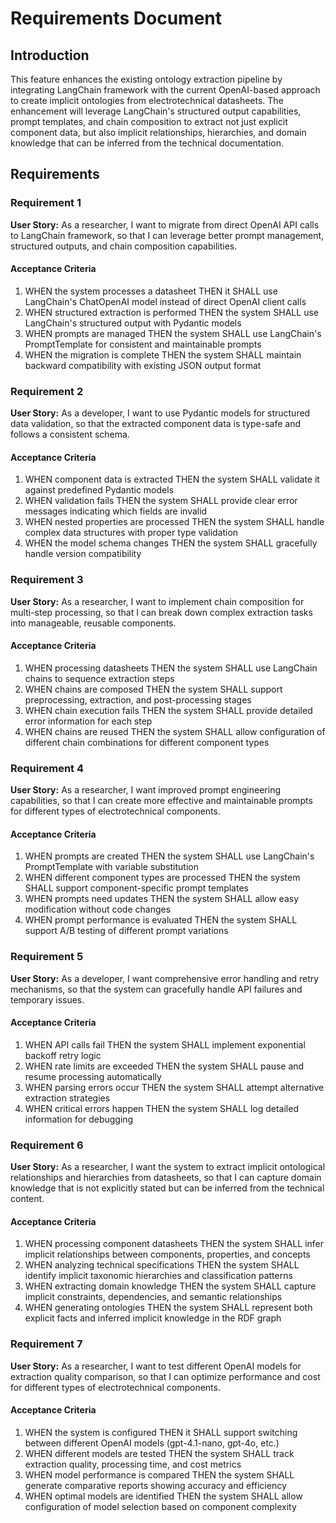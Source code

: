 # Requirements Document

## Introduction

This feature enhances the existing ontology extraction pipeline by integrating LangChain framework with the current OpenAI-based approach to create implicit ontologies from electrotechnical datasheets. The enhancement will leverage LangChain's structured output capabilities, prompt templates, and chain composition to extract not just explicit component data, but also implicit relationships, hierarchies, and domain knowledge that can be inferred from the technical documentation.

## Requirements

### Requirement 1

**User Story:** As a researcher, I want to migrate from direct OpenAI API calls to LangChain framework, so that I can leverage better prompt management, structured outputs, and chain composition capabilities.

#### Acceptance Criteria

1. WHEN the system processes a datasheet THEN it SHALL use LangChain's ChatOpenAI model instead of direct OpenAI client calls
2. WHEN structured extraction is performed THEN the system SHALL use LangChain's structured output with Pydantic models
3. WHEN prompts are managed THEN the system SHALL use LangChain's PromptTemplate for consistent and maintainable prompts
4. WHEN the migration is complete THEN the system SHALL maintain backward compatibility with existing JSON output format

### Requirement 2

**User Story:** As a developer, I want to use Pydantic models for structured data validation, so that the extracted component data is type-safe and follows a consistent schema.

#### Acceptance Criteria

1. WHEN component data is extracted THEN the system SHALL validate it against predefined Pydantic models
2. WHEN validation fails THEN the system SHALL provide clear error messages indicating which fields are invalid
3. WHEN nested properties are processed THEN the system SHALL handle complex data structures with proper type validation
4. WHEN the model schema changes THEN the system SHALL gracefully handle version compatibility

### Requirement 3

**User Story:** As a researcher, I want to implement chain composition for multi-step processing, so that I can break down complex extraction tasks into manageable, reusable components.

#### Acceptance Criteria

1. WHEN processing datasheets THEN the system SHALL use LangChain chains to sequence extraction steps
2. WHEN chains are composed THEN the system SHALL support preprocessing, extraction, and post-processing stages
3. WHEN chain execution fails THEN the system SHALL provide detailed error information for each step
4. WHEN chains are reused THEN the system SHALL allow configuration of different chain combinations for different component types

### Requirement 4

**User Story:** As a researcher, I want improved prompt engineering capabilities, so that I can create more effective and maintainable prompts for different types of electrotechnical components.

#### Acceptance Criteria

1. WHEN prompts are created THEN the system SHALL use LangChain's PromptTemplate with variable substitution
2. WHEN different component types are processed THEN the system SHALL support component-specific prompt templates
3. WHEN prompts need updates THEN the system SHALL allow easy modification without code changes
4. WHEN prompt performance is evaluated THEN the system SHALL support A/B testing of different prompt variations

### Requirement 5

**User Story:** As a developer, I want comprehensive error handling and retry mechanisms, so that the system can gracefully handle API failures and temporary issues.

#### Acceptance Criteria

1. WHEN API calls fail THEN the system SHALL implement exponential backoff retry logic
2. WHEN rate limits are exceeded THEN the system SHALL pause and resume processing automatically
3. WHEN parsing errors occur THEN the system SHALL attempt alternative extraction strategies
4. WHEN critical errors happen THEN the system SHALL log detailed information for debugging

### Requirement 6

**User Story:** As a researcher, I want the system to extract implicit ontological relationships and hierarchies from datasheets, so that I can capture domain knowledge that is not explicitly stated but can be inferred from the technical content.

#### Acceptance Criteria

1. WHEN processing component datasheets THEN the system SHALL infer implicit relationships between components, properties, and concepts
2. WHEN analyzing technical specifications THEN the system SHALL identify implicit taxonomic hierarchies and classification patterns
3. WHEN extracting domain knowledge THEN the system SHALL capture implicit constraints, dependencies, and semantic relationships
4. WHEN generating ontologies THEN the system SHALL represent both explicit facts and inferred implicit knowledge in the RDF graph

### Requirement 7

**User Story:** As a researcher, I want to test different OpenAI models for extraction quality comparison, so that I can optimize performance and cost for different types of electrotechnical components.

#### Acceptance Criteria

1. WHEN the system is configured THEN it SHALL support switching between different OpenAI models (gpt-4.1-nano, gpt-4o, etc.)
2. WHEN different models are tested THEN the system SHALL track extraction quality, processing time, and cost metrics
3. WHEN model performance is compared THEN the system SHALL generate comparative reports showing accuracy and efficiency
4. WHEN optimal models are identified THEN the system SHALL allow configuration of model selection based on component complexity